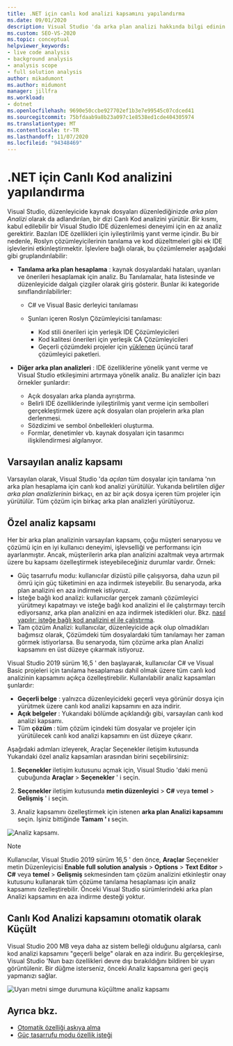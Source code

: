 ```yaml
---
title: .NET için canlı kod analizi kapsamını yapılandırma
ms.date: 09/01/2020
description: Visual Studio 'da arka plan analizi hakkında bilgi edinin. Bkz. analizi, görünür belge, tüm açık belgeler veya tüm dosya ve projeler ile sınırlama.
ms.custom: SEO-VS-2020
ms.topic: conceptual
helpviewer_keywords:
- live code analysis
- background analysis
- analysis scope
- full solution analysis
author: mikadumont
ms.author: midumont
manager: jillfra
ms.workload:
- dotnet
ms.openlocfilehash: 9690e50ccbe927702ef1b3e7e99545c07cdced41
ms.sourcegitcommit: 75bfdaab9a8b23a097c1e8538ed1cde404305974
ms.translationtype: MT
ms.contentlocale: tr-TR
ms.lasthandoff: 11/07/2020
ms.locfileid: "94348469"
---
```

# <a name="configure-live-code-analysis-for-net"></a>.NET için Canlı Kod analizini yapılandırma

Visual Studio, düzenleyicide kaynak dosyaları düzenlediğinizde *arka plan Analizi* olarak da adlandırılan, bir dizi Canlı Kod analizini yürütür. Bir kısmı, kabul edilebilir bir Visual Studio IDE düzenlemesi deneyimi için en az analiz gerektirir. Bazıları IDE özellikleri için iyileştirilmiş yanıt verme içindir. Bu bir nedenle, Roslyn çözümleyicilerinin tanılama ve kod düzeltmeleri gibi ek IDE işlevlerini etkinleştirmektir. İşlevlere bağlı olarak, bu çözümlemeler aşağıdaki gibi gruplandırılabilir:

- **Tanılama arka plan hesaplama** : kaynak dosyalardaki hataları, uyarıları ve önerileri hesaplamak için analiz. Bu Tanılamalar, hata listesinde ve düzenleyicide dalgalı çizgiler olarak giriş gösterir. Bunlar iki kategoride sınıflandırılabilirler:
  - C# ve Visual Basic derleyici tanılaması
  - Şunları içeren Roslyn Çözümleyicisi tanılaması:

    - Kod stili önerileri için yerleşik IDE Çözümleyicileri
    - Kod kalitesi önerileri için yerleşik CA Çözümleyicileri
    - Geçerli çözümdeki projeler için [yüklenen](./install-roslyn-analyzers.md) üçüncü taraf çözümleyici paketleri.

- **Diğer arka plan analizleri** : IDE özelliklerine yönelik yanıt verme ve Visual Studio etkileşimini artırmaya yönelik analiz. Bu analizler için bazı örnekler şunlardır:
  - Açık dosyaları arka planda ayrıştırma.
  - Belirli IDE özelliklerinde iyileştirilmiş yanıt verme için sembolleri gerçekleştirmek üzere açık dosyaları olan projelerin arka plan derlenmesi.
  - Sözdizimi ve sembol önbellekleri oluşturma.
  - Formlar, denetimler vb. kaynak dosyaları için tasarımcı ilişkilendirmesi algılanıyor.

## <a name="default-analysis-scope"></a>Varsayılan analiz kapsamı

Varsayılan olarak, Visual Studio 'da _açılan_ tüm dosyalar için tanılama 'nın arka plan hesaplama için canlı kod analizi yürütülür. Yukarıda belirtilen _diğer arka plan analizlerinin_ birkaçı, en az bir açık dosya içeren tüm projeler için yürütülür. Tüm çözüm için birkaç arka plan analizleri yürütüyoruz.

## <a name="custom-analysis-scope"></a>Özel analiz kapsamı

Her bir arka plan analizinin varsayılan kapsamı, çoğu müşteri senaryosu ve çözümü için en iyi kullanıcı deneyimi, işlevselliği ve performansı için ayarlanmıştır. Ancak, müşterilerin arka plan analizini azaltmak veya artırmak üzere bu kapsamı özelleştirmek isteyebileceğiniz durumlar vardır. Örnek:

- Güç tasarrufu modu: kullanıcılar dizüstü pille çalışıyorsa, daha uzun pil ömrü için güç tüketimini en aza indirmek isteyebilir. Bu senaryoda, arka plan analizini en aza indirmek istiyoruz.
- İsteğe bağlı kod analizi: kullanıcılar gerçek zamanlı çözümleyici yürütmeyi kapatmayı ve isteğe bağlı kod analizini el ile çalıştırmayı tercih ediyorsanız, arka plan analizini en aza indirmek istedikleri olur. Bkz. [nasıl yapılır: isteğe bağlı kod analizini el ile çalıştırma](./how-to-run-code-analysis-manually-for-managed-code.md).
- Tam çözüm Analizi: kullanıcılar, düzenleyicide açık olup olmadıkları bağımsız olarak, Çözümdeki tüm dosyalardaki tüm tanılamayı her zaman görmek istiyorlarsa. Bu senaryoda, tüm çözüme arka plan Analizi kapsamını en üst düzeye çıkarmak istiyoruz.

Visual Studio 2019 sürüm 16,5 ' den başlayarak, kullanıcılar C# ve Visual Basic projeleri için tanılama hesaplaması dahil olmak üzere tüm canlı kod analizinin kapsamını açıkça özelleştirebilir. Kullanılabilir analiz kapsamları şunlardır:

- **Geçerli belge** : yalnızca düzenleyicideki geçerli veya görünür dosya için yürütmek üzere canlı kod analizi kapsamını en aza indirir.
- **Açık belgeler** : Yukarıdaki bölümde açıklandığı gibi, varsayılan canlı kod analizi kapsamı.
- Tüm **çözüm** : tüm çözüm içindeki tüm dosyalar ve projeler için yürütülecek canlı kod analizi kapsamını en üst düzeye çıkarır.

Aşağıdaki adımları izleyerek, Araçlar Seçenekler iletişim kutusunda Yukarıdaki özel analiz kapsamları arasından birini seçebilirsiniz:

1. **Seçenekler** iletişim kutusunu açmak için, Visual Studio 'daki menü çubuğunda **Araçlar**  >  **Seçenekler** ' i seçin.

2. **Seçenekler** iletişim kutusunda **metin düzenleyici**  >  **C#** veya **temel**  >  **Gelişmiş** ' i seçin.

3. Analiz kapsamını özelleştirmek için istenen **arka plan Analizi kapsamını** seçin. İşiniz bittiğinde **Tamam ' ı** seçin.

![Analiz kapsamı.](./media/background-analysis-scope.png)

> [!NOTE]
> Kullanıcılar, Visual Studio 2019 sürüm 16,5 ' den önce, **Araçlar** Seçenekler metin Düzenleyicisi **Enable full solution analysis**  >  **Options**  >  **Text Editor**  >  **C#** veya **temel**  >  **Gelişmiş** sekmesinden tam çözüm analizini etkinleştir onay kutusunu kullanarak tüm çözüme tanılama hesaplaması için analiz kapsamını özelleştirebilir. Önceki Visual Studio sürümlerindeki arka plan Analizi kapsamını en aza indirme desteği yoktur.

## <a name="automatically-minimize-live-code-analysis-scope"></a>Canlı Kod Analizi kapsamını otomatik olarak Küçült

Visual Studio 200 MB veya daha az sistem belleği olduğunu algılarsa, canlı kod analizi kapsamını "geçerli belge" olarak en aza indirir. Bu gerçekleşirse, Visual Studio 'Nun bazı özellikleri devre dışı bırakıldığını bildiren bir uyarı görüntülenir. Bir düğme isterseniz, önceki Analiz kapsamına geri geçiş yapmanızı sağlar.

![Uyarı metni simge durumuna küçültme analiz kapsamı](./media/fsa_alert.png)

## <a name="see-also"></a>Ayrıca bkz.

- [Otomatik özelliği askıya alma](./automatic-feature-suspension.md)
- [Güç tasarrufu modu özellik isteği](https://github.com/dotnet/roslyn/issues/38429)
